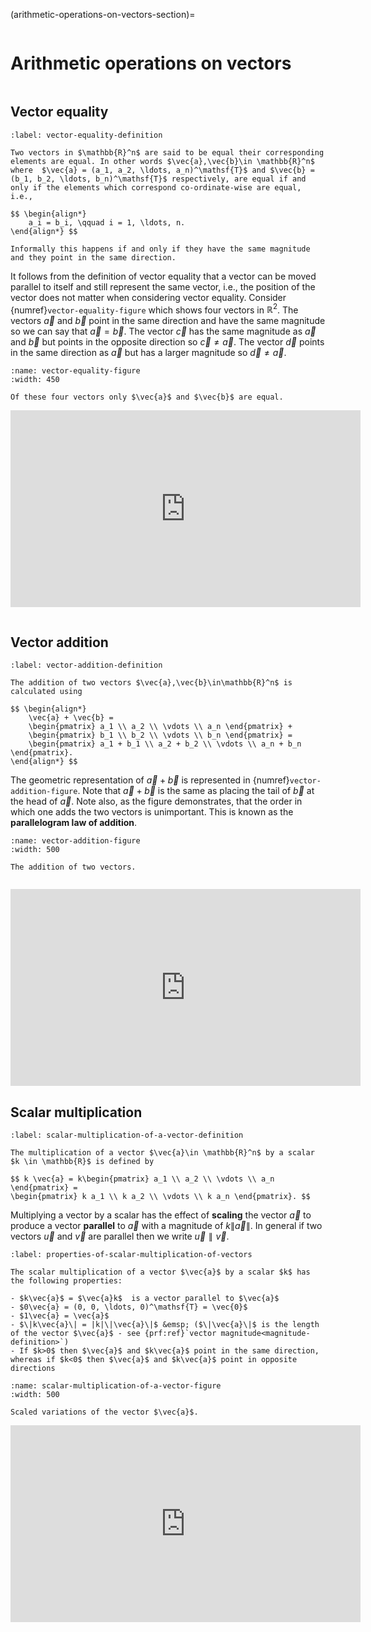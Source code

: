 (arithmetic-operations-on-vectors-section)=

```{index} Vector ; arithmetic
```

# Arithmetic operations on vectors

```{index} Vector ; equality
```

## Vector equality

```{prf:definition} Vector equality
:label: vector-equality-definition

Two vectors in $\mathbb{R}^n$ are said to be equal their corresponding elements are equal. In other words $\vec{a},\vec{b}\in \mathbb{R}^n$ where  $\vec{a} = (a_1, a_2, \ldots, a_n)^\mathsf{T}$ and $\vec{b} = (b_1, b_2, \ldots, b_n)^\mathsf{T}$ respectively, are equal if and only if the elements which correspond co-ordinate-wise are equal, i.e.,

$$ \begin{align*}
    a_i = b_i, \qquad i = 1, \ldots, n.
\end{align*} $$

Informally this happens if and only if they have the same magnitude and they point in the same direction.
```

It follows from the definition of vector equality that a vector can be moved parallel to itself and still represent the same vector, i.e., the position of the vector does not matter when considering vector equality. Consider {numref}`vector-equality-figure` which shows four vectors in $\mathbb{R}^2$. The vectors $\vec{a}$ and $\vec{b}$ point in the same direction and have the same magnitude so we can say that $\vec{a}=\vec{b}$. The vector $\vec{c}$ has the same magnitude as $\vec{a}$ and $\vec{b}$ but points in the opposite direction so $\vec{c}\neq \vec{a}$. The vector $\vec{d}$ points in the same direction as $\vec{a}$ but has a larger magnitude so $\vec{d} \neq \vec{a}$.

```{figure} /_images/3_vector_equality.svg
:name: vector-equality-figure
:width: 450

Of these four vectors only $\vec{a}$ and $\vec{b}$ are equal.
```

<iframe width="560" height="315" src="https://www.youtube.com/embed/3-LCn_dGzaY?si=cVYwoonebowFvY9c&amp;start=193" title="YouTube video player" frameborder="0" allow="accelerometer; autoplay; clipboard-write; encrypted-media; gyroscope; picture-in-picture; web-share" allowfullscreen></iframe>

```{index} Vector ; addition
```

## Vector addition

```{prf:definition} Addition of two vectors
:label: vector-addition-definition

The addition of two vectors $\vec{a},\vec{b}\in\mathbb{R}^n$ is calculated using

$$ \begin{align*}
    \vec{a} + \vec{b} = 
    \begin{pmatrix} a_1 \\ a_2 \\ \vdots \\ a_n \end{pmatrix} + 
    \begin{pmatrix} b_1 \\ b_2 \\ \vdots \\ b_n \end{pmatrix} =
    \begin{pmatrix} a_1 + b_1 \\ a_2 + b_2 \\ \vdots \\ a_n + b_n \end{pmatrix}.
\end{align*} $$
```

The geometric representation of $\vec{a}+\vec{b}$ is represented in {numref}`vector-addition-figure`. Note that $\vec{a}+\vec{b}$ is the same as placing the tail of $\vec{b}$ at the head of $\vec{a}$. Note also, as the figure demonstrates, that the order in which one adds the two vectors is unimportant. This is known as the **parallelogram law of addition**.

```{figure} ../_images/3_vector_addition.svg
:name: vector-addition-figure
:width: 500

The addition of two vectors.
```

```{index} Vector ; scalar multiplication
```

<iframe width="560" height="315" src="https://www.youtube.com/embed/3-LCn_dGzaY?si=qIgrJAb_Uo0f_cuM&amp;start=251" title="YouTube video player" frameborder="0" allow="accelerometer; autoplay; clipboard-write; encrypted-media; gyroscope; picture-in-picture; web-share" allowfullscreen></iframe>

## Scalar multiplication

```{prf:definition} Scalar multiplication of a vector
:label: scalar-multiplication-of-a-vector-definition

The multiplication of a vector $\vec{a}\in \mathbb{R}^n$ by a scalar $k \in \mathbb{R}$ is defined by

$$ k \vec{a} = k\begin{pmatrix} a_1 \\ a_2 \\ \vdots \\ a_n \end{pmatrix} =
\begin{pmatrix} k a_1 \\ k a_2 \\ \vdots \\ k a_n \end{pmatrix}. $$
```

Multiplying a vector by a scalar has the effect of **scaling** the vector $\vec{a}$ to produce a vector **parallel** to $\vec{a}$ with a magnitude of $k\|\vec{a}\|$. In general if two vectors $\vec{u}$ and $\vec{v}$ are parallel then we write $\vec{u} \parallel \vec{v}$.

```{prf:theorem} Properties of scalar multiplication of vectors
:label: properties-of-scalar-multiplication-of-vectors

The scalar multiplication of a vector $\vec{a}$ by a scalar $k$ has the following properties:

- $k\vec{a}$ = $\vec{a}k$  is a vector parallel to $\vec{a}$
- $0\vec{a} = (0, 0, \ldots, 0)^\mathsf{T} = \vec{0}$
- $1\vec{a} = \vec{a}$
- $\|k\vec{a}\| = |k|\|\vec{a}\|$ &emsp; ($\|\vec{a}\|$ is the length of the vector $\vec{a}$ - see {prf:ref}`vector magnitude<magnitude-definition>`)
- If $k>0$ then $\vec{a}$ and $k\vec{a}$ point in the same direction, whereas if $k<0$ then $\vec{a}$ and $k\vec{a}$ point in opposite directions
```

```{figure} /_images/3_scalar_multiplication_of_a_vector.svg
:name: scalar-multiplication-of-a-vector-figure
:width: 500

Scaled variations of the vector $\vec{a}$.
```

<iframe width="560" height="315" src="https://www.youtube.com/embed/3-LCn_dGzaY?si=GddwhVCdc0fnfd2P&amp;start=317" title="YouTube video player" frameborder="0" allow="accelerometer; autoplay; clipboard-write; encrypted-media; gyroscope; picture-in-picture; web-share" allowfullscreen></iframe>